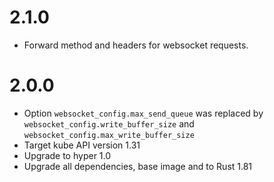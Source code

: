 # 2.1.0

- Forward method and headers for websocket requests.

# 2.0.0

- Option `websocket_config.max_send_queue` was replaced by
  `websocket_config.write_buffer_size` and
  `websocket_config.max_write_buffer_size`
- Target kube API version 1.31
- Upgrade to hyper 1.0
- Upgrade all dependencies, base image and to Rust 1.81
